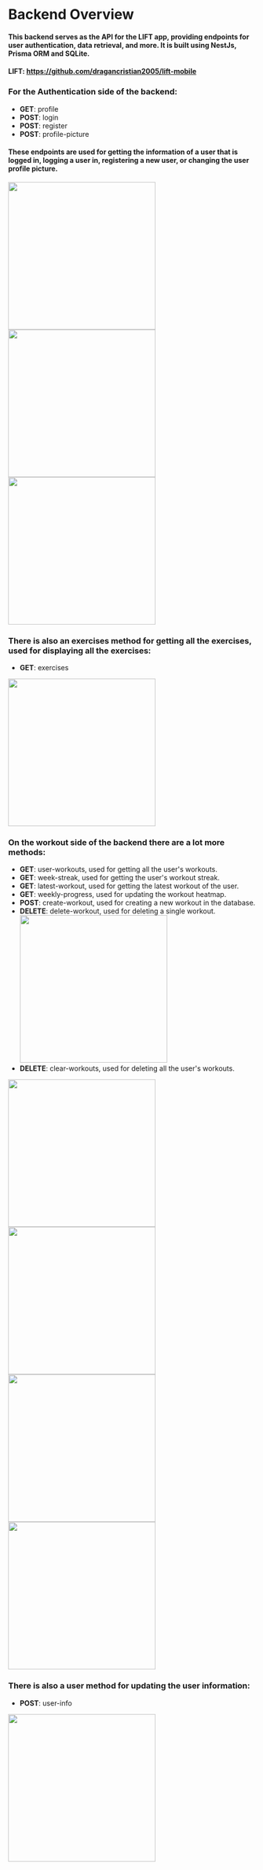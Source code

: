# Backend Overview
#### This backend serves as the API for the LIFT app, providing endpoints for user authentication, data retrieval, and more. It is built using NestJs, Prisma ORM and SQLite.
#### LIFT: https://github.com/dragancristian2005/lift-mobile

### For the Authentication side of the backend:
- **GET**: profile
- **POST**: login
- **POST**: register
- **POST**: profile-picture

#### These endpoints are used for getting the information of a user that is logged in, logging a user in, registering a new user, or changing the user profile picture.
<div style="flex-direction: row">
    <img src="assets/readme/signIn.jpg" width="300">
    <img src="assets/readme/register.jpg" width="300">
    <img src="assets/readme/settingsScreen.jpg" width="300">
</div>

### There is also an exercises method for getting all the exercises, used for displaying all the exercises:
- **GET**: exercises

<img src="assets/readme/selectExercisesModal.jpg" width="300">

### On the workout side of the backend there are a lot more methods:
- **GET**: user-workouts, used for getting all the user's workouts.
- **GET**: week-streak, used for getting the user's workout streak.
- **GET**: latest-workout, used for getting the latest workout of the user.
- **GET**: weekly-progress, used for updating the workout heatmap.
- **POST**: create-workout, used for creating a new workout in the database.
- **DELETE**: delete-workout, used for deleting a single workout.
  <img src="assets/readme/" width="300">
- **DELETE**: clear-workouts, used for deleting all the user's workouts.

<div style="flex-direction: row">
    <img src="assets/readme/allWorkouts.jpg" width="300">
    <img src="assets/readme/streakScreen.jpg" width="300">
    <img src="assets/readme/homeScreen.jpg" width="300">
    <img src="assets/readme/createWorkout.jpg" width="300">
</div>

### There is also a user method for updating the user information:
- **POST**: user-info

<img src="assets/readme/settingsScreen.jpg" width="300">
